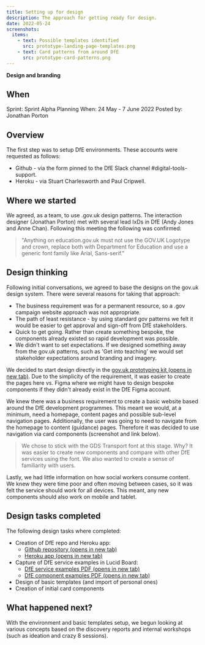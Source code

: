 ```yaml
---
title: Setting up for design
description: The approach for getting ready for design.
date: 2022-05-24
screenshots:
  items:
    - text: Possible templates identified
      src: prototype-landing-page-templates.png
    - text: Card patterns from around DfE
      src: prototype-card-patterns.png
---
```


<strong class="govuk-tag govuk-tag--yellow">Design and branding</strong>

## When
Sprint: Sprint Alpha Planning
When: 24 May - 7 June 2022
Posted by: Jonathan Porton

## Overview
The first step was to setup DfE environments. These accounts were requested as follows:

- Github - via the form pinned to the DfE Slack channel #digital-tools-support.
- Heroku - via Stuart Charlesworth and Paul Cripwell.

## Where we started

We agreed, as a team, to use .gov.uk design patterns. The interaction designer (Jonathan Porton) met with several lead IxDs in DfE (Andy Jones and Anne Chan). Following this meeting the following was confirmed:

> "Anything on education.gov.uk must not use the GOV.UK Logotype and crown, replace both with Department for Education and use a generic font family like Arial, Sans-serif."

## Design thinking

Following initial conversations, we agreed to base the designs on the gov.uk design system. There were several reasons for taking that approach:

- The business requirement was for a permanent resource, so a .gov campaign website approach was not appropriate.
- The path of least resistance - by using standard gov patterns we felt it would be easier to get approval and sign-off from DfE stakeholders.
- Quick to get going. Rather than create something bespoke, the components already existed so rapid development was possible.
- We didn't want to set expectations. If we designed something away from the gov.uk patterns, such as 'Get into teaching' we would set stakeholder expectations around branding and imagery.

We decided to start design directly in the <a href="https://design-system.service.gov.uk/" target="_blank">gov.uk prototyping kit (opens in new tab)</a>. Due to the simplicity of the requirement, it was easier to create the pages here vs. Figma where we might have to design bespoke components if they didn't already exist in the DfE Figma account.

We knew there was a business requirement to create a basic website based around the DfE development programmes. This meant we would, at a minimum, need a homepage, content pages and possible sub-level navigation pages. Additionally, the user was going to need to navigate from the homepage to content (guidance) pages. Therefore it was decided to use navigation via card components (screenshot and link below).

> We chose to stick with the GDS Transport font at this stage. Why? It was easier to create new components and compare with other DfE services using the font. We also wanted to create a sense of familiarity with users.

Lastly, we had little information on how social workers consume content. We knew they were time poor and often moving between cases, so it was felt the service should work for all devices. This meant, any new components should also work on mobile and tablet.

## Design tasks completed

The following design tasks where completed:

- Creation of DfE repo and Heroku app:
  - <a href="https://github.com/DFE-Digital/vcf-sw-career-development-prototype" target="_blank">Github repository (opens in new tab)</a>
  - <a href="https://vcf-sw-career-dev-prototype.herokuapp.com/" target="_blank">Heroku app (opens in new tab)</a>
- Capture of DfE service examples in Lucid Board:
  - <a href="/documents/design-board-1.pdf" target="_blank">DfE service examples PDF (opens in new tab)</a>
  - <a href="/documents/design-board-2.pdf" target="_blank">DfE component examples PDF (opens in new tab)</a>
- Design of basic templates (and import of personal ones)
- Creation of initial card components


## What happened next?

With the environment and basic templates setup, we begun looking at various concepts based on the discovery reports and internal workshops (such as ideation and crazy 8 sessions).
